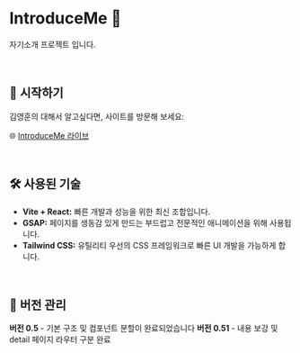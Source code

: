 # IntroduceMe 🌟

자기소개 프로젝트 입니다.

<br>

## 🚀 시작하기

김영훈의 대해서 알고싶다면, 사이트를 방문해 보세요:

🌐 [IntroduceMe 라이브](https://introduce-me-n7xr.vercel.app/)

<br>

## 🛠 사용된 기술

-   **Vite + React:** 빠른 개발과 성능을 위한 최신 조합입니다.
-   **GSAP:** 페이지를 생동감 있게 만드는 부드럽고 전문적인 애니메이션을 위해 사용됩니다.
-   **Tailwind CSS:** 유틸리티 우선의 CSS 프레임워크로 빠른 UI 개발을 가능하게 합니다.

<br>

## 📌 버전 관리

**버전 0.5** - 기본 구조 및 컴포넌트 분할이 완료되었습니다
**버전 0.51** - 내용 보강 및 detail 페이지 라우터 구분 완료
